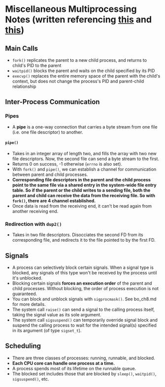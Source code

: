 # Miscellaneous Multiprocessing Notes (written referencing [this](https://github.com/Leedehai/CS110Notes/blob/master/CS110NotesCollection/Topic%202%20Multiprocessing%20(2).md) and [this](https://github.com/Leedehai/CS110Notes/blob/master/CS110NotesCollection/Topic%202%20Multiprocessing%20(3).md))

## Main Calls
- `fork()` replicates the parent to a new child process, and returns to child's PID to the parent
- `waitpid()` blocks the parent and waits on the child specified by its PID
- `execvp()` replaces the entire memory space of the parent with the child's context, but does not change the process's PID and parent-child relationship

## Inter-Process Communication

### Pipes
- A **pipe** is a one-way connection that carries a byte stream from one file (i.e. one file descriptor) to another.

#### `pipe()`
- Takes in an integer array of length two, and fills the array with two new file descriptors. Now, the second file can send a byte stream to the first.
- Returns 0 on success, -1 otherwise (`errno` is also set).
- With `fork()` and `pipe()`, we can establish a channel for communication between parent and child processes. 
- **Corresponding file descriptors in the parent and the child process point to the same file via a shared entry in the system-wide file entry table. So if the parent or the child writes to a sending file, both the parent and child can receive the data from the receiving file. So with `fork()`, there are 4 channel established.**
- Once data is read from the receiving end, it can't be read again from another receiving end. 

### Redirection with `dup2()`
- Takes in two file descriptors. Disocciates the second FD from its corresponding file, and redirects it to the file pointed to by the first FD.

## Signals

- A process can selectively block certain signals. When a signal type is blocked, any signals of this type won't be received by the process until it's unblocked.
- Blocking certain signals **forces an execution order** of the parent and child processes. Without blocking, the order of process execution is not guaranteed.
- You can block and unblock signals with `sigprocmask()`. See bo_ch8.md for more details.
- The system call `raise()` can send a signal to the calling process itself, taking the signal value as its sole argument.
- The system call `sigsuspend()` can temporarily override signal block and suspend the calling process to wait for the intended signal(s) specified in its argument (of type `sigset_t`).

## Scheduling
- There are three classes of processes: running, runnable, and blocked.
- **Each CPU core can handle one process at a time.**
- A process spends most of its lifetime on the runnable queue.
- The blocked set includes those that are blocked by `sleep()`, `waitpid()`, `sigsuspend()`, etc.